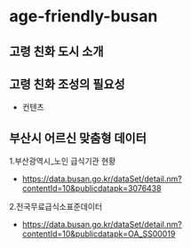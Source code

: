 # age-friendly-busan
## 고령 친화 도시 소개
## 고령 친화 조성의 필요성
- 컨텐츠
## 부산시 어르신 맞춤형 데이터
1.부산광역시_노인 급식기관 현황 
- https://data.busan.go.kr/dataSet/detail.nm?contentId=10&publicdatapk=3076438 

2.전국무료급식소표준데이터
- https://data.busan.go.kr/dataSet/detail.nm?contentId=10&publicdatapk=OA_SS00019
